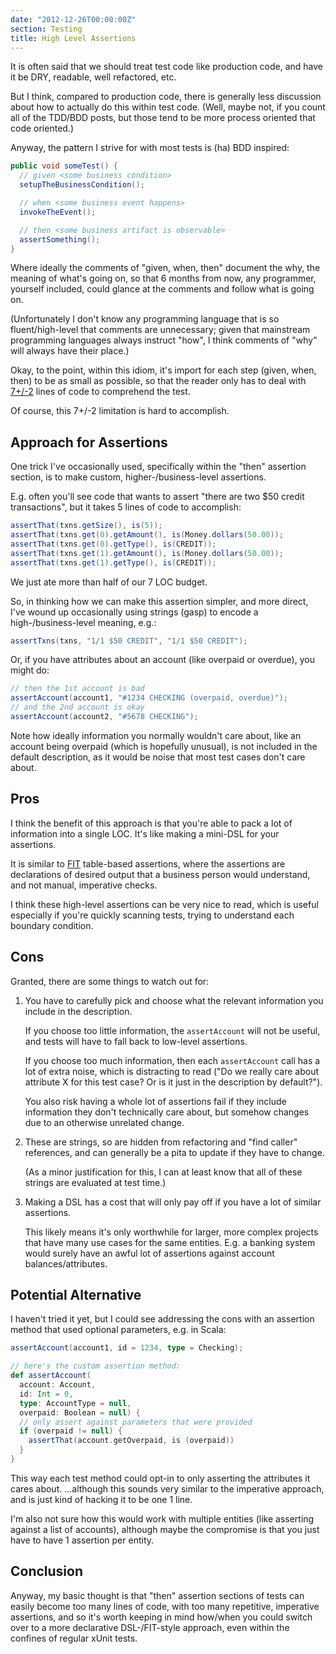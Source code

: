 ```yaml
---
date: "2012-12-26T00:00:00Z"
section: Testing
title: High Level Assertions
---
```



It is often said that we should treat test code like production code, and have it be DRY, readable, well refactored, etc.

But I think, compared to production code, there is generally less discussion about how to actually do this within test code. (Well, maybe not, if you count all of the TDD/BDD posts, but those tend to be more process oriented that code oriented.)

Anyway, the pattern I strive for with most tests is (ha) BDD inspired:

```java
public void someTest() {
  // given <some business condition>
  setupTheBusinessCondition();

  // when <some business event happens>
  invokeTheEvent();

  // then <some business artifact is observable>
  assertSomething();
}
```

Where ideally the comments of "given, when, then" document the why, the meaning of what's going on, so that 6 months from now, any programmer, yourself included, could glance at the comments and follow what is going on.

(Unfortunately I don't know any programming language that is so fluent/high-level that comments are unnecessary; given that mainstream programming languages always instruct "how", I think comments of "why" will always have their place.)

Okay, to the point, within this idiom, it's import for each step (given, when, then) to be as small as possible, so that the reader only has to deal with [7+/-2](http://en.wikipedia.org/wiki/The_Magical_Number_Seven,_Plus_or_Minus_Two) lines of code to comprehend the test.

Of course, this 7+/-2 limitation is hard to accomplish.

Approach for Assertions
-----------------------

One trick I've occasionally used, specifically within the "then" assertion section, is to make custom, higher-/business-level assertions.

E.g. often you'll see code that wants to assert "there are two $50 credit transactions", but it takes 5 lines of code to accomplish:

```java
assertThat(txns.getSize(), is(5));
assertThat(txns.get(0).getAmount(), is(Money.dollars(50.00));
assertThat(txns.get(0).getType(), is(CREDIT));
assertThat(txns.get(1).getAmount(), is(Money.dollars(50.00));
assertThat(txns.get(1).getType(), is(CREDIT));
```

We just ate more than half of our 7 LOC budget.

So, in thinking how we can make this assertion simpler, and more direct, I've wound up occasionally using strings (gasp) to encode a high-/business-level meaning, e.g.:

```java
assertTxns(txns, "1/1 $50 CREDIT", "1/1 $50 CREDIT");
```

Or, if you have attributes about an account (like overpaid or overdue), you might do:

```java
// then the 1st account is bad
assertAccount(account1, "#1234 CHECKING (overpaid, overdue)");
// and the 2nd account is okay
assertAccount(account2, "#5678 CHECKING");
```

Note how ideally information you normally wouldn't care about, like an account being overpaid (which is hopefully unusual), is not included in the default description, as it would be noise that most test cases don't care about.

Pros
----

I think the benefit of this approach is that you're able to pack a lot of information into a single LOC. It's like making a mini-DSL for your assertions.

It is similar to [FIT](http://fit.c2.com/) table-based assertions, where the assertions are declarations of desired output that a business person would understand, and not manual, imperative checks.

I think these high-level assertions can be very nice to read, which is useful especially if you're quickly scanning tests, trying to understand each boundary condition.

Cons
----

Granted, there are some things to watch out for:

1. You have to carefully pick and choose what the relevant information you include in the description.

   If you choose too little information, the `assertAccount` will not be useful, and tests will have to fall back to low-level assertions.

   If you choose too much information, then each `assertAccount` call has a lot of extra noise, which is distracting to read ("Do we really care about attribute X for this test case? Or is it just in the description by default?").

   You also risk having a whole lot of assertions fail if they include information they don't technically care about, but somehow changes due to an otherwise unrelated change.

2. These are strings, so are hidden from refactoring and "find caller" references, and can generally be a pita to update if they have to change.

   (As a minor justification for this, I can at least know that all of these strings are evaluated at test time.)

3. Making a DSL has a cost that will only pay off if you have a lot of similar assertions.

   This likely means it's only worthwhile for larger, more complex projects that have many use cases for the same entities. E.g. a banking system would surely have an awful lot of assertions against account balances/attributes.

Potential Alternative
---------------------

I haven't tried it yet, but I could see addressing the cons with an assertion method that used optional parameters, e.g. in Scala:

```scala
assertAccount(account1, id = 1234, type = Checking);

// here's the custom assertion method:
def assertAccount(
  account: Account,
  id: Int = 0,
  type: AccountType = null,
  overpaid: Boolean = null) {
  // only assert against parameters that were provided
  if (overpaid != null) {
    assertThat(account.getOverpaid, is (overpaid))
  }
}
```

This way each test method could opt-in to only asserting the attributes it cares about. ...although this sounds very similar to the imperative approach, and is just kind of hacking it to be one 1 line.

I'm also not sure how this would work with multiple entities (like asserting against a list of accounts), although maybe the compromise is that you just have to have 1 assertion per entity.

Conclusion
----------

Anyway, my basic thought is that "then" assertion sections of tests can easily become too many lines of code, with too many repetitive, imperative assertions, and so it's worth keeping in mind how/when you could switch over to a more declarative DSL-/FIT-style approach, even within the confines of regular xUnit tests.


